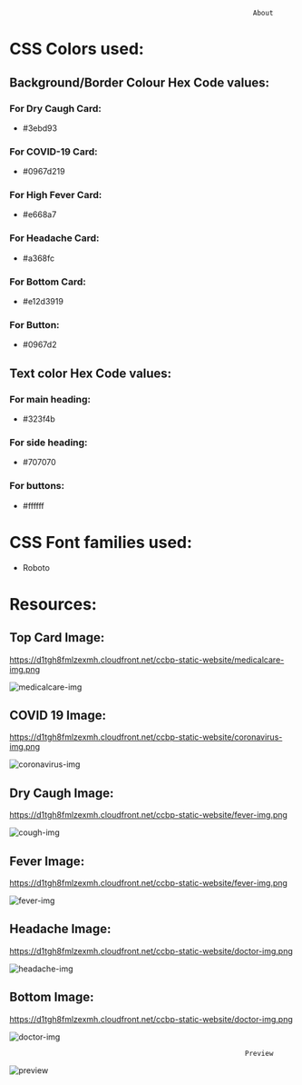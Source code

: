                                                                 About

# CSS Colors used:
## Background/Border Colour Hex Code values:

### For Dry Caugh Card: 
* #3ebd93
### For COVID-19 Card: 
* #0967d219
### For High Fever Card: 
* #e668a7
### For Headache Card:
* #a368fc
### For Bottom Card:
* #e12d3919
### For Button:
* #0967d2
## Text color Hex Code values:
### For main heading: 
* #323f4b
### For side heading:
* #707070
### For buttons:
* #ffffff
# CSS Font families used:
* Roboto


# Resources:
## Top Card Image:
 https://d1tgh8fmlzexmh.cloudfront.net/ccbp-static-website/medicalcare-img.png
 
 ![medicalcare-img](https://user-images.githubusercontent.com/99186533/202890685-034dcc08-4296-4d17-9e93-4ec1d10b6d55.png)

## COVID 19 Image:
https://d1tgh8fmlzexmh.cloudfront.net/ccbp-static-website/coronavirus-img.png

![coronavirus-img](https://user-images.githubusercontent.com/99186533/202890726-9c5aa434-d3be-4bca-9270-86f4801b0b8f.png)


## Dry Caugh Image:
https://d1tgh8fmlzexmh.cloudfront.net/ccbp-static-website/fever-img.png

![cough-img](https://user-images.githubusercontent.com/99186533/202890771-6a0e4c31-ede0-4ed6-8e38-c20dd9d193fd.png)



## Fever Image:
https://d1tgh8fmlzexmh.cloudfront.net/ccbp-static-website/fever-img.png

![fever-img](https://user-images.githubusercontent.com/99186533/202890802-50f40504-d4d3-4143-8476-fee8c0847364.png)


## Headache Image:
https://d1tgh8fmlzexmh.cloudfront.net/ccbp-static-website/doctor-img.png

![headache-img](https://user-images.githubusercontent.com/99186533/202890863-4e2ecf2d-0749-4148-9e3e-acd0af504457.png)
                      
               
## Bottom Image:
https://d1tgh8fmlzexmh.cloudfront.net/ccbp-static-website/doctor-img.png

![doctor-img](https://user-images.githubusercontent.com/99186533/202890968-3e0bdbd4-d1ab-43cd-9f1b-bda6602c8a3d.png)

                                                              Preview
  
   ![preview](https://user-images.githubusercontent.com/99186533/202890906-21fb3bd2-4f55-4701-9e10-e1b69387bf6e.png)

   
